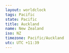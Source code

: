 ```yaml
---
layout: worldclock
tags: Pacific
state: Pacific
title: Auckland
name: New Zealand
iso: NZ
timezone: Pacific/Auckland
utc: UTC +11:39
---
```


